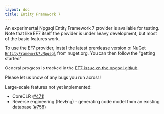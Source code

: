 ```yaml
---
layout: doc
title: Entity Framework 7
---
```


An experimental Npgsql Entity Framework 7 provider is available for testing.
Note that like EF7 itself the provider is under heavy development, but most of the basic features work.

To use the EF7 provider, install the latest prerelease version of NuGet
[`EntityFramework7.Npgsql`](https://www.nuget.org/packages/EntityFramework7.Npgsql/) from nuget.org.
You can then follow the "getting started"

General progress is tracked in the [EF7 issue on the npgsql github](https://github.com/npgsql/npgsql/issues/249).

Please let us know of any bugs you run across!

Large-scale features not yet implemented:

* CoreCLR ([#471](https://github.com/npgsql/npgsql/issues/471))
* Reverse engineering (RevEng) - generating code model from an existing database
  ([#758](https://github.com/npgsql/npgsql/issues/758))


